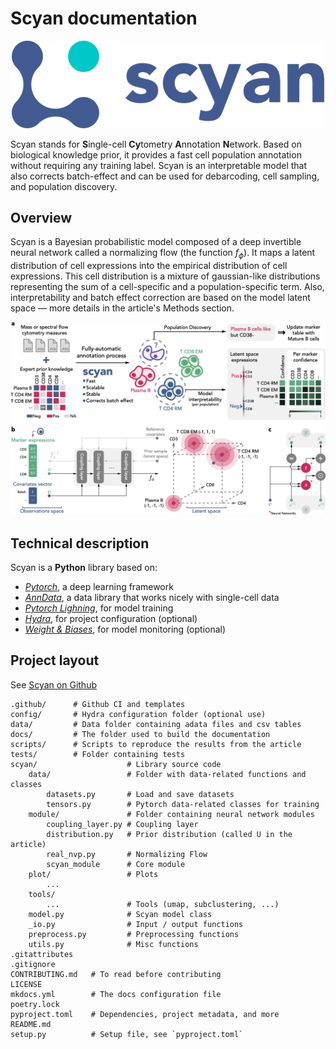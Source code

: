 # Scyan documentation

<p align="center">
  <img src="./assets/logo.png" alt="scyan_logo" width="500px"/>
</p>

Scyan stands for **S**ingle-cell **Cy**tometry **A**nnotation **N**etwork. Based on biological knowledge prior, it provides a fast cell population annotation without requiring any training label. Scyan is an interpretable model that also corrects batch-effect and can be used for debarcoding, cell sampling, and population discovery.

## Overview

Scyan is a Bayesian probabilistic model composed of a deep invertible neural network called a normalizing flow (the function $f_{\phi}$). It maps a latent distribution of cell expressions into the empirical distribution of cell expressions. This cell distribution is a mixture of gaussian-like distributions representing the sum of a cell-specific and a population-specific term. Also, interpretability and batch effect correction are based on the model latent space — more details in the article's Methods section.

<p align="center">
  <img src="./assets/overview.png" alt="scyan_overview" />
</p>

## Technical description

Scyan is a **Python** library based on:

- [_Pytorch_](https://pytorch.org/), a deep learning framework
- [_AnnData_](https://anndata.readthedocs.io/en/latest/), a data library that works nicely with single-cell data
- [_Pytorch Lighning_](https://www.pytorchlightning.ai/), for model training
- [_Hydra_](https://hydra.cc/docs/intro/), for project configuration (optional)
- [_Weight & Biases_](https://wandb.ai/site), for model monitoring (optional)

## Project layout

See [Scyan on Github](https://github.com/MICS-Lab/scyan)

    .github/      # Github CI and templates
    config/       # Hydra configuration folder (optional use)
    data/         # Data folder containing adata files and csv tables
    docs/         # The folder used to build the documentation
    scripts/      # Scripts to reproduce the results from the article
    tests/        # Folder containing tests
    scyan/                    # Library source code
        data/                 # Folder with data-related functions and classes
            datasets.py       # Load and save datasets
            tensors.py        # Pytorch data-related classes for training
        module/               # Folder containing neural network modules
            coupling_layer.py # Coupling layer
            distribution.py   # Prior distribution (called U in the article)
            real_nvp.py       # Normalizing Flow
            scyan_module      # Core module
        plot/                 # Plots
            ...
        tools/
            ...               # Tools (umap, subclustering, ...)
        model.py              # Scyan model class
        _io.py                # Input / output functions
        preprocess.py         # Preprocessing functions
        utils.py              # Misc functions
    .gitattributes
    .gitignore
    CONTRIBUTING.md   # To read before contributing
    LICENSE
    mkdocs.yml        # The docs configuration file
    poetry.lock
    pyproject.toml    # Dependencies, project metadata, and more
    README.md
    setup.py          # Setup file, see `pyproject.toml`
